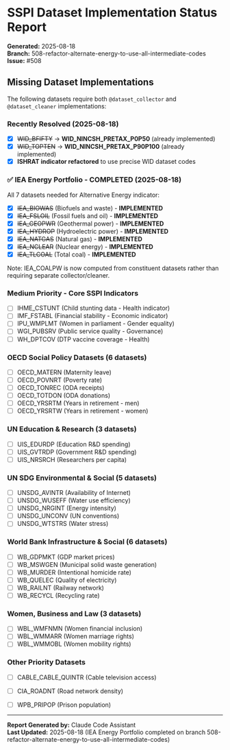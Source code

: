 # SSPI Dataset Implementation Status Report

**Generated:** 2025-08-18  
**Branch:** 508-refactor-alternate-energy-to-use-all-intermediate-codes  
**Issue:** #508

## Missing Dataset Implementations

The following datasets require both `@dataset_collector` and `@dataset_cleaner` implementations:

### Recently Resolved (2025-08-18)
- [x] ~~WID_BFIFTY~~ → **WID_NINCSH_PRETAX_P0P50** (already implemented)
- [x] ~~WID_TOPTEN~~ → **WID_NINCSH_PRETAX_P90P100** (already implemented)
- [x] **ISHRAT indicator refactored** to use precise WID dataset codes

### ✅ IEA Energy Portfolio - COMPLETED (2025-08-18)
All 7 datasets needed for Alternative Energy indicator:
- [x] ~~IEA_BIOWAS~~ (Biofuels and waste) - **IMPLEMENTED**
- [x] ~~IEA_FSLOIL~~ (Fossil fuels and oil) - **IMPLEMENTED**
- [x] ~~IEA_GEOPWR~~ (Geothermal power) - **IMPLEMENTED**
- [x] ~~IEA_HYDROP~~ (Hydroelectric power) - **IMPLEMENTED**
- [x] ~~IEA_NATGAS~~ (Natural gas) - **IMPLEMENTED**
- [x] ~~IEA_NCLEAR~~ (Nuclear energy) - **IMPLEMENTED**
- [x] ~~IEA_TLCOAL~~ (Total coal) - **IMPLEMENTED**

Note: IEA_COALPW is now computed from constituent datasets rather than requiring separate collector/cleaner.

### Medium Priority - Core SSPI Indicators
- [ ] IHME_CSTUNT (Child stunting data - Health indicator)
- [ ] IMF_FSTABL (Financial stability - Economic indicator)
- [ ] IPU_WMPLMT (Women in parliament - Gender equality)
- [ ] WGI_PUBSRV (Public service quality - Governance)
- [ ] WH_DPTCOV (DTP vaccine coverage - Health)

### OECD Social Policy Datasets (6 datasets)
- [ ] OECD_MATERN (Maternity leave)
- [ ] OECD_POVNRT (Poverty rate)
- [ ] OECD_TONREC (ODA receipts)
- [ ] OECD_TOTDON (ODA donations)
- [ ] OECD_YRSRTM (Years in retirement - men)
- [ ] OECD_YRSRTW (Years in retirement - women)

### UN Education & Research (3 datasets)
- [ ] UIS_EDURDP (Education R&D spending)
- [ ] UIS_GVTRDP (Government R&D spending)
- [ ] UIS_NRSRCH (Researchers per capita)

### UN SDG Environmental & Social (5 datasets)
- [ ] UNSDG_AVINTR (Availability of Internet)
- [ ] UNSDG_WUSEFF (Water use efficiency)
- [ ] UNSDG_NRGINT (Energy intensity)
- [ ] UNSDG_UNCONV (UN conventions)
- [ ] UNSDG_WTSTRS (Water stress)

### World Bank Infrastructure & Social (6 datasets)
- [ ] WB_GDPMKT (GDP market prices)
- [ ] WB_MSWGEN (Municipal solid waste generation)
- [ ] WB_MURDER (Intentional homicide rate)
- [ ] WB_QUELEC (Quality of electricity)
- [ ] WB_RAILNT (Railway network)
- [ ] WB_RECYCL (Recycling rate)

### Women, Business and Law (3 datasets)
- [ ] WBL_WMFNMN (Women financial inclusion)
- [ ] WBL_WMMARR (Women marriage rights)
- [ ] WBL_WMMOBL (Women mobility rights)

### Other Priority Datasets
- [ ] CABLE_CABLE_QUINTR (Cable television access)
- [ ] CIA_ROADNT (Road network density)
- [ ] WPB_PRIPOP (Prison population)


---

**Report Generated by:** Claude Code Assistant  
**Last Updated:** 2025-08-18 (IEA Energy Portfolio completed on branch 508-refactor-alternate-energy-to-use-all-intermediate-codes)
